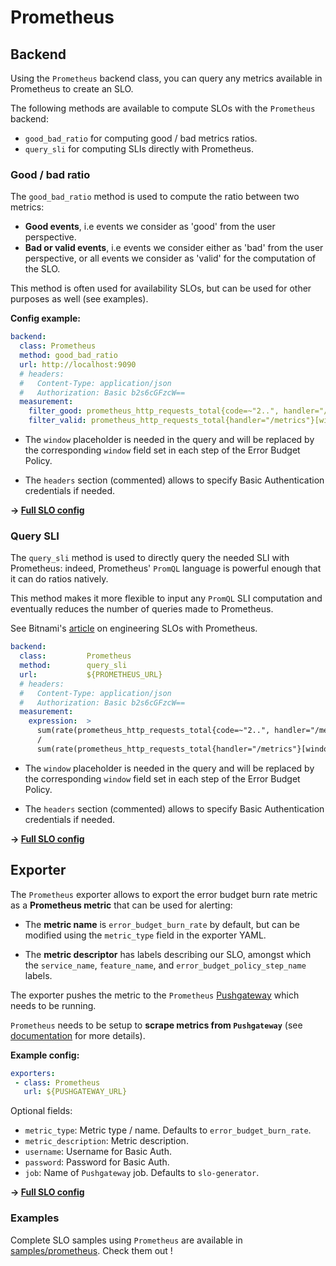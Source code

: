 # Prometheus

## Backend

Using the `Prometheus` backend class, you can query any metrics available in
Prometheus to create an SLO.

The following methods are available to compute SLOs with the `Prometheus`
backend:

* `good_bad_ratio` for computing good / bad metrics ratios.
* `query_sli` for computing SLIs directly with Prometheus.

### Good / bad ratio

The `good_bad_ratio` method is used to compute the ratio between two metrics:

- **Good events**, i.e events we consider as 'good' from the user perspective.
- **Bad or valid events**, i.e events we consider either as 'bad' from the user
perspective, or all events we consider as 'valid' for the computation of the
SLO.

This method is often used for availability SLOs, but can be used for other
purposes as well (see examples).

**Config example:**

```yaml
backend:
  class: Prometheus
  method: good_bad_ratio
  url: http://localhost:9090
  # headers:
  #   Content-Type: application/json
  #   Authorization: Basic b2s6cGFzcW==
  measurement:
    filter_good: prometheus_http_requests_total{code=~"2..", handler="/metrics"}[window]
    filter_valid: prometheus_http_requests_total{handler="/metrics"}[window]
```
* The `window` placeholder is needed in the query and will be replaced by the
corresponding `window` field set in each step of the Error Budget Policy.

* The `headers` section (commented) allows to specify Basic Authentication
credentials if needed.

**&rightarrow; [Full SLO config](../samples/prometheus/slo_prom_metrics_availability_good_bad.yaml)**


### Query SLI

The `query_sli` method is used to directly query the needed SLI with Prometheus:
indeed, Prometheus' `PromQL` language is powerful enough that it can do ratios
natively.

This method makes it more flexible to input any `PromQL` SLI computation and
eventually reduces the number of queries made to Prometheus.

See Bitnami's [article](https://engineering.bitnami.com/articles/implementing-slos-using-prometheus.html)
on engineering SLOs with Prometheus.

```yaml
backend:
  class:         Prometheus
  method:        query_sli
  url:           ${PROMETHEUS_URL}
  # headers:
  #   Content-Type: application/json
  #   Authorization: Basic b2s6cGFzcW==
  measurement:
    expression:  >
      sum(rate(prometheus_http_requests_total{code=~"2..", handler="/metrics"}[window]))
      /
      sum(rate(prometheus_http_requests_total{handler="/metrics"}[window]))
```
* The `window` placeholder is needed in the query and will be replaced by the
corresponding `window` field set in each step of the Error Budget Policy.

* The `headers` section (commented) allows to specify Basic Authentication
credentials if needed.

**&rightarrow; [Full SLO config](../samples/prometheus/slo_prom_metrics_availability_query_sli.yaml)**


## Exporter

The `Prometheus` exporter allows to export the error budget burn rate metric as
a **Prometheus metric** that can be used for alerting:

 * The **metric name** is `error_budget_burn_rate` by default, but can be
 modified using the `metric_type` field in the exporter YAML.

 * The **metric descriptor** has labels describing our SLO, amongst which the
 `service_name`, `feature_name`, and `error_budget_policy_step_name` labels.

The exporter pushes the metric to the `Prometheus`
[Pushgateway](https://prometheus.io/docs/practices/pushing/) which needs to be
running.

`Prometheus` needs to be setup to **scrape metrics from `Pushgateway`** (see
  [documentation](https://github.com/prometheus/pushgateway) for more details).

**Example config:**

```yaml
exporters:
 - class: Prometheus
   url: ${PUSHGATEWAY_URL}
```

Optional fields:
  * `metric_type`: Metric type / name. Defaults to `error_budget_burn_rate`.
  * `metric_description`: Metric description.
  * `username`: Username for Basic Auth.
  * `password`: Password for Basic Auth.
  * `job`: Name of `Pushgateway` job. Defaults to `slo-generator`.

**&rightarrow; [Full SLO config](../samples/prometheus/slo_prom_metrics_availability_query_sli.yaml)**


### Examples

Complete SLO samples using `Prometheus` are available in
[samples/prometheus](../samples/prometheus). Check them out !
